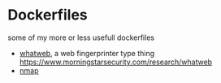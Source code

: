 # Dockerfiles
some of my more or less usefull dockerfiles

* [whatweb](whatweb), a web fingerprinter type thing https://www.morningstarsecurity.com/research/whatweb
* [nmap](nmap) 
